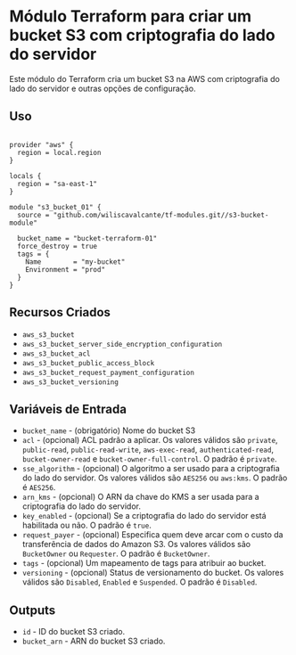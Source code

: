 # Módulo Terraform para criar um bucket S3 com criptografia do lado do servidor

Este módulo do Terraform cria um bucket S3 na AWS com criptografia do lado do servidor e outras opções de configuração.

## Uso

```hcl

provider "aws" {
  region = local.region
}

locals {
  region = "sa-east-1"
}

module "s3_bucket_01" {
  source = "github.com/wiliscavalcante/tf-modules.git//s3-bucket-module"

  bucket_name = "bucket-terraform-01"
  force_destroy = true
  tags = {
    Name        = "my-bucket"
    Environment = "prod"
  }
}
```

## Recursos Criados

- `aws_s3_bucket`
- `aws_s3_bucket_server_side_encryption_configuration`
- `aws_s3_bucket_acl`
- `aws_s3_bucket_public_access_block`
- `aws_s3_bucket_request_payment_configuration`
- `aws_s3_bucket_versioning`

## Variáveis de Entrada

- `bucket_name` - (obrigatório) Nome do bucket S3
- `acl` - (opcional) ACL padrão a aplicar. Os valores válidos são `private`, `public-read`, `public-read-write`, `aws-exec-read`, `authenticated-read`, `bucket-owner-read` e `bucket-owner-full-control`. O padrão é `private`.
- `sse_algorithm` - (opcional) O algoritmo a ser usado para a criptografia do lado do servidor. Os valores válidos são `AES256` ou `aws:kms`. O padrão é `AES256`.
- `arn_kms` - (opcional) O ARN da chave do KMS a ser usada para a criptografia do lado do servidor.
- `key_enabled` - (opcional) Se a criptografia do lado do servidor está habilitada ou não. O padrão é `true`.
- `request_payer` - (opcional) Especifica quem deve arcar com o custo da transferência de dados do Amazon S3. Os valores válidos são `BucketOwner` ou `Requester`. O padrão é `BucketOwner`.
- `tags` - (opcional) Um mapeamento de tags para atribuir ao bucket.
- `versioning` - (opcional) Status de versionamento do bucket. Os valores válidos são `Disabled`, `Enabled` e `Suspended`. O padrão é `Disabled`.

## Outputs

- `id` - ID do bucket S3 criado.
- `bucket_arn` - ARN do bucket S3 criado.
